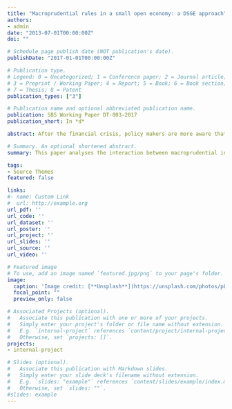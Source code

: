```yaml
---
title: "Macroprudential rules in a small open economy: a DSGE approach"
authors:
- admin
date: "2013-07-01T00:00:00Z"
doi: ""

# Schedule page publish date (NOT publication's date).
publishDate: "2017-01-01T00:00:00Z"

# Publication type.
# Legend: 0 = Uncategorized; 1 = Conference paper; 2 = Journal article;
# 3 = Preprint / Working Paper; 4 = Report; 5 = Book; 6 = Book section;
# 7 = Thesis; 8 = Patent
publication_types: ["3"]

# Publication name and optional abbreviated publication name.
publication: SBS Working Paper DT-003-2017
publication_short: In *d*

abstract: After the financial crisis, policy makers are more aware that in order to ensure macroeconomic stability, financial stability must be preserved. In the past decade, new prudential regulation has been established focusing especially on strengthen bank capital and liquidity requirements. However, there is an active debate on the proper use of macroprudential instruments, and countries around the world tend to use them in different ways. This paper analyses the interaction between macroprudential instruments using a dynamic stochastic general equilibrium (DSGE) for a small-openeconomy with financial and nominal frictions. Using different objectives for the monetary authority, we try to find the optimal policy rules involving dynamic capital and reserve requirements. Given the frictions present in the model, the gains from adapting reserve and capital requirements to economic conditions is substantial, specially if financial stability is included as an objective of the Central Bank. Regarding the differences between the two instruments, the most important is that on the contrary to capital requirements, an increase in reserve requirements leads to higher inflation and has an ambiguous impact on output. Finally, in the scenario of a financial stability objective and strict separation of tasks by instrument, reserve requirements provide a slightly better response to the exogenous shocks in the economy than capital requirements.

# Summary. An optional shortened abstract.
summary: This paper analyses the interaction between macroprudential instruments using a dynamic stochastic general equilibrium (DSGE) for a small-openeconomy with financial and nominal frictions. Using different objectives for the monetary authority, we try to find the optimal policy rules involving dynamic capital and reserve requirements.

tags:
- Source Themes
featured: false

links:
#- name: Custom Link
#  url: http://example.org
url_pdf: ''
url_code: ''
url_dataset: ''
url_poster: ''
url_project: ''
url_slides: ''
url_source: ''
url_video: ''

# Featured image
# To use, add an image named `featured.jpg/png` to your page's folder. 
image:
  caption: 'Image credit: [**Unsplash**](https://unsplash.com/photos/pLCdAaMFLTE)'
  focal_point: ""
  preview_only: false

# Associated Projects (optional).
#   Associate this publication with one or more of your projects.
#   Simply enter your project's folder or file name without extension.
#   E.g. `internal-project` references `content/project/internal-project/index.md`.
#   Otherwise, set `projects: []`.
projects:
- internal-project

# Slides (optional).
#   Associate this publication with Markdown slides.
#   Simply enter your slide deck's filename without extension.
#   E.g. `slides: "example"` references `content/slides/example/index.md`.
#   Otherwise, set `slides: ""`.
#slides: example
---
```



